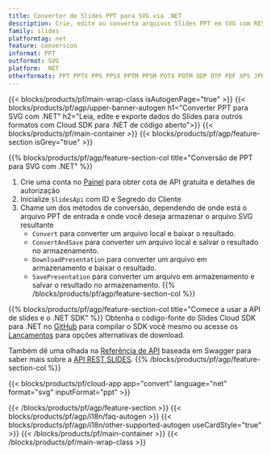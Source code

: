 ```yaml
---
title: Converter de Slides PPT para SVG via .NET
description: Crie, edite ou converta arquivos Slides PPT em SVG com REST API e Open Source .NET SDK
family: slides
platformtag: net
feature: conversion
informat: PPT
outformat: SVG
platform: .NET
otherformats: PPT PPTX PPS PPSX PPTM PPSM POTX POTM ODP OTP PDF XPS JPEG PNG BMP TIFF HTML SWF HTML5 GIF XAML MD MPEG4
---
```


{{< blocks/products/pf/main-wrap-class isAutogenPage="true" >}}
{{< blocks/products/pf/agp/upper-banner-autogen h1="Converter PPT para SVG com .NET" h2="Leia, edite e exporte dados do Slides para outros formatos com Cloud SDK para .NET de código aberto">}}
{{< blocks/products/pf/main-container >}}
{{< blocks/products/pf/agp/feature-section isGrey="true" >}}

{{% blocks/products/pf/agp/feature-section-col title="Conversão de PPT para SVG com .NET" %}}
1. Crie uma conta no <a href="https://dashboard.aspose.cloud/">Painel</a> para obter cota de API gratuita e detalhes de autorização
1. Inicialize ```SlidesApi``` com ID e Segredo do Cliente
1. Chame um dos métodos de conversão, dependendo de onde está o arquivo PPT de entrada e onde você deseja armazenar o arquivo SVG resultante
    - ```Convert``` para converter um arquivo local e baixar o resultado.
    - ```ConvertAndSave``` para converter um arquivo local e salvar o resultado no armazenamento.
    - ```DownloadPresentation``` para converter um arquivo em armazenamento e baixar o resultado.
    - ```SavePresentation``` para converter um arquivo em armazenamento e salvar o resultado no armazenamento.
{{% /blocks/products/pf/agp/feature-section-col %}}

{{% blocks/products/pf/agp/feature-section-col title="Comece a usar a API de slides e o .NET SDK" %}}
Obtenha o código-fonte do Slides Cloud SDK para .NET no [GitHub](https://github.com/aspose-slides-cloud/aspose-slides-cloud-dotnet) para compilar o SDK você mesmo ou acesse os [Lançamentos](https://releases.aspose.cloud/) para opções alternativas de download.

Também dê uma olhada na [Referência de API](https://apireference.aspose.cloud/slides/) baseada em Swagger para saber mais sobre a [API REST SLIDES](https://products.aspose.cloud/slides/curl/).
{{% /blocks/products/pf/agp/feature-section-col %}}

{{< blocks/products/pf/cloud-app app="convert" language="net" format="svg" inputFormat="ppt" >}}

{{< /blocks/products/pf/agp/feature-section >}}
{{< blocks/products/pf/agp/i18n/faq-autogen >}}
{{< blocks/products/pf/agp/i18n/other-supported-autogen useCardStyle="true" >}}
{{< /blocks/products/pf/main-container >}}
{{< /blocks/products/pf/main-wrap-class >}}